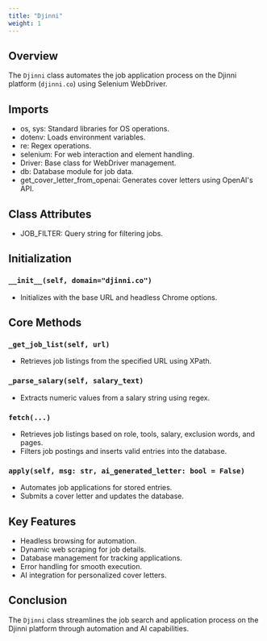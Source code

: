 ```yaml
---
title: "Djinni"
weight: 1
---
```


## Overview

The `Djinni` class automates the job application process on the Djinni platform (`djinni.co`) using Selenium WebDriver.

## Imports

- os, sys: Standard libraries for OS operations.
- dotenv: Loads environment variables.
- re: Regex operations.
- selenium: For web interaction and element handling.
- Driver: Base class for WebDriver management.
- db: Database module for job data.
- get_cover_letter_from_openai: Generates cover letters using OpenAI's API.

## Class Attributes

- JOB_FILTER: Query string for filtering jobs.

## Initialization

### `__init__(self, domain="djinni.co")`
- Initializes with the base URL and headless Chrome options.

## Core Methods

### `_get_job_list(self, url)`
- Retrieves job listings from the specified URL using XPath.

### `_parse_salary(self, salary_text)`
- Extracts numeric values from a salary string using regex.

### `fetch(...)`
- Retrieves job listings based on role, tools, salary, exclusion words, and pages.
- Filters job postings and inserts valid entries into the database.

### `apply(self, msg: str, ai_generated_letter: bool = False)`
- Automates job applications for stored entries.
- Submits a cover letter and updates the database.

## Key Features

- Headless browsing for automation.
- Dynamic web scraping for job details.
- Database management for tracking applications.
- Error handling for smooth execution.
- AI integration for personalized cover letters.

## Conclusion

The `Djinni` class streamlines the job search and application process on the Djinni platform through automation and AI capabilities.
